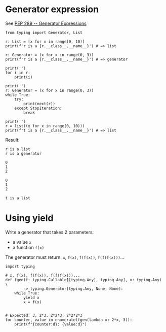 # Generator expression

See [PEP 289 -- Generator Expressions](https://www.python.org/dev/peps/pep-0289/)

    from typing import Generator, List

    r: List = [x for x in range(0, 10)]
    print(f'r is a {r.__class__.__name__}') # => list

    r: Generator = (x for x in range(0, 3))
    print(f'r is a {r.__class__.__name__}') # => generator

    print('')
    for i in r:
        print(i)

    print('')
    r: Generator = (x for x in range(0, 3))
    while True:
        try:
            print(next(r))
        except StopIteration:
            break

    print('')
    r = list((x for x in range(0, 10)))
    print(f't is a {r.__class__.__name__}') # => list

Result:

    r is a list
    r is a generator

    0
    1
    2

    0
    1
    2

    t is a list


# Using yield

Write a generator that takes 2 parameters:
* a value `x`
* a function `f(x)`

The generator must return: `x`, `f(x)`, `f(f(x))`, `f(f(f(x)))`... 


    import typing
    
    # x, f(x), f(f(x)), f(f(f(x)))...
    def fgen(f: typing.Callable[[typing.Any], typing.Any], x: typing.Any) \
            -> typing.Generator[typing.Any, None, None]:
        while True:
            yield x
            x = f(x)
    
    
    # Expected: 3, 2*3, 2*2*3, 2*2*2*3
    for counter, value in enumerate(fgen(lambda x: 2*x, 3)):
        print(f"{counter:d}: {value:d}")



